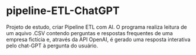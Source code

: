 # pipeline-ETL-ChatGPT
Projeto de estudo, criar Pipeline ETL com AI. 
O programa realiza leitura de um aquivo .CSV contendo perguntas e respostas frequentes de uma empresa fictícia e, através da API OpenAI, é gerado uma resposta interativa pelo chat-GPT à pergunta do usuário.

